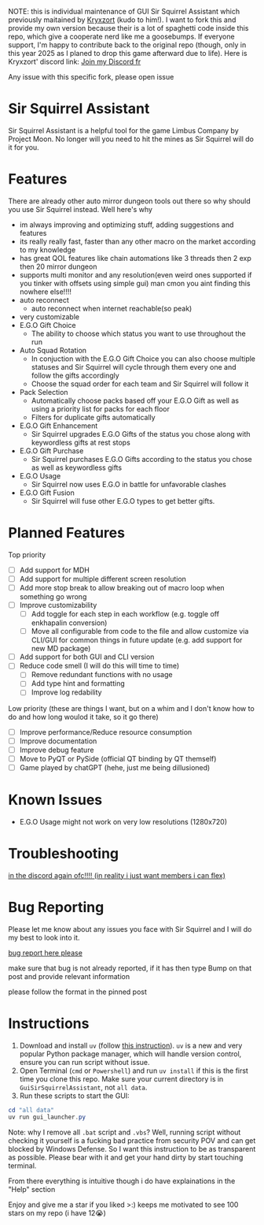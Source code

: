 NOTE: this is individual maintenance of GUI Sir Squirrel Assistant which previously maitained by [Kryxzort](https://github.com/Kryxzort) (kudo to him!). I want to fork this and provide my own version because their is a lot of spaghetti code inside this repo, which give a cooperate nerd like me a goosebumps. If everyone support, I'm happy to contribute back to the original repo (though, only in this year 2025 as I planed to drop this game afterward due to life).
Here is Kryxzort' discord link: [Join my Discord fr](https://discord.gg/vccsv4Q4ta)

Any issue with this specific fork, please open issue 

# Sir Squirrel Assistant

Sir Squirrel Assistant is a helpful tool for the game Limbus Company by Project Moon. No longer will you need to hit the mines as Sir Squirrel will do it for you.

# Features

There are already other auto mirror dungeon tools out there so why should you use Sir Squirrel instead. Well here's why

- im always improving and optimizing stuff, adding suggestions and features
- its really really fast, faster than any other macro on the market according to my knowledge
- has great QOL features like chain automations like 3 threads then 2 exp then 20 mirror dungeon
- supports multi monitor and any resolution(even weird ones supported if you tinker with offsets using simple gui) man cmon you aint finding this nowhere else!!!!
- auto reconnect
  - auto reconnect when internet reachable(so peak)
- very customizable
- E.G.O Gift Choice
  - The ability to choose which status you want to use throughout the run
- Auto Squad Rotation
  - In conjuction with the E.G.O Gift Choice you can also choose multiple statuses and Sir Squirrel will cycle through them every one and follow the gifts accordingly
  - Choose the squad order for each team and Sir Squirrel will follow it
- Pack Selection
  - Automatically choose packs based off your E.G.O Gift as well as using a priority list for packs for each floor
  - Filters for duplicate gifts automatically
- E.G.O Gift Enhancement
  - Sir Squirrel upgrades E.G.O Gifts of the status you chose along with keywordless gifts at rest stops
- E.G.O Gift Purchase
  - Sir Squirrel purchases E.G.O Gifts according to the status you chose as well as keywordless gifts
- E.G.O Usage
  - Sir Squirrel now uses E.G.O in battle for unfavorable clashes
- E.G.O Gift Fusion
  - Sir Squirrel will fuse other E.G.O types to get better gifts.

# Planned Features

Top priority
- [ ] Add support for MDH
- [ ] Add support for multiple different screen resolution
- [ ] Add more stop break to allow breaking out of macro loop when something go wrong
- [ ] Improve customizability
  - [ ] Add toggle for each step in each workflow (e.g. toggle off enkhapalin conversion)
  - [ ] Move all configurable from code to the file and allow customize via CLI/GUI for common things in future update (e.g. add support for new MD package)
- [ ] Add support for both GUI and CLI version
- [ ] Reduce code smell (I will do this will time to time)
  - [ ] Remove redundant functions with no usage
  - [ ] Add type hint and formatting
  - [ ] Improve log redability

Low priority (these are things I want, but on a whim and I don't know how to do and how long woulod it take, so it go there)
- [ ] Improve performance/Reduce resource consumption
- [ ] Improve documentation
- [ ] Improve debug feature
- [ ] Move to PyQT or PySide (official QT binding by QT themself)
- [ ] Game played by chatGPT (hehe, just me being dillusioned)

# Known Issues

- E.G.O Usage might not work on very low resolutions (1280x720)

# Troubleshooting

[in the discord again ofc!!!! (in reality i just want members i can flex)](https://discord.gg/xvGwFMsYfM)

# Bug Reporting

Please let me know about any issues you face with Sir Squirrel and I will do my best to look into it.

[bug report here please](https://discord.gg/JY4v3t9cRa)

make sure that bug is not already reported, if it has then type Bump on that post and provide relevant information

please follow the format in the pinned post

# Instructions

1. Download and install `uv` (follow [this instruction](https://docs.astral.sh/uv/getting-started/installation/#__tabbed_1_2)). `uv` is a new and very popular Python package manager, which will handle version control, ensure you can run script without issue.
2. Open Terminal (`cmd` or `Powershell`) and run `uv install` if this is the first time you clone this repo. Make sure your current directory is in `GuiSirSquirrelAssistant`, not `all data`.
3. Run these scripts to start the GUI:
```Powershell
cd "all data"
uv run gui_launcher.py
```
Note: why I remove all `.bat` script and `.vbs`? Well, running script without checking it yourself is a fucking bad practice from security POV and can get blocked by Windows Defense. So I want this instruction to be as transparent as possible. Please bear with it and get your hand dirty by start touching terminal. 

From there everything is intuitive though i do have explainations in the "Help" section

Enjoy and give me a star if you liked >:) keeps me motivated to see 100 stars on my repo (i have 12😭)


